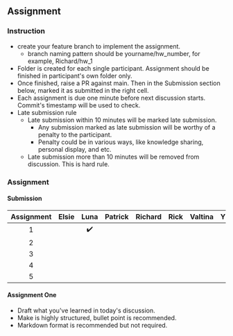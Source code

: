 ## Assignment

### Instruction
- create your feature branch to implement the assignment.
  - branch naming pattern should be yourname/hw_number, for example, Richard/hw_1
- Folder is created for each single participant. Assignment should be finished in participant's own folder only.
- Once finished, raise a PR against main. Then in the Submission section below, marked it as submitted in the right cell.
- Each assignment is due one minute before next discussion starts. Commit's timestamp will be used to check. 
- Late submission rule
  - Late submission within 10 minutes will be marked late submission. 
    - Any submission marked as late submission will be worthy of a penalty to the participant.
    - Penalty could be in various ways, like knowledge sharing, personal display, and etc.
  - Late submission more than 10 minutes will be removed from discussion. This is hard rule.

### Assignment 

#### Submission
| Assignment  | Elsie | Luna | Patrick | Richard | Rick | Valtina | Yilin |
| :--: | :--: | :--: | :--: | :--: | :--: | :--: | :--: |
| 1  |   | :heavy_check_mark: |   |   |   |   |   |
| 2  |   |   |   |   |   |   |   |
| 3  |   |   |   |   |   |   |   |
| 4  |   |   |   |   |   |   |   |
| 5  |   |   |   |   |   |   |   |

#### Assignment One
- Draft what you've learned in today's discussion.
- Make is highly structured, bullet point is recommended.
- Markdown format is recommended but not required.